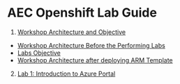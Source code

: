 # AEC Openshift Lab Guide

<!-- TOC -->
1. [Workshop Architecture and Objective](#workshop-architecture-and-objective)
  * [Workshop Architecture Before the Performing Labs](#workshop-architecture-before-the-performing-labs)
  * [Labs Objective](#labs-objective)
  * [Workshop Architecture after deploying ARM Template](#workshop-architecture-after-deploying-ARM-template)
 2. [Lab 1: Introduction to Azure Portal](#lab-1:introduction-to-azure-portal)


<!-- /TOC -->


